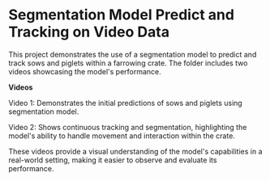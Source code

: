 # Segmentation Model Predict and Tracking on Video Data

This project demonstrates the use of a segmentation model to predict and track sows and piglets within a farrowing crate. The folder includes two videos showcasing the model's performance.

**Videos**

Video 1: Demonstrates the initial predictions of sows and piglets using segmentation model.

Video 2: Shows continuous tracking and segmentation, highlighting the model's ability to handle movement and interaction within the crate.

These videos provide a visual understanding of the model's capabilities in a real-world setting, making it easier to observe and evaluate its performance.
